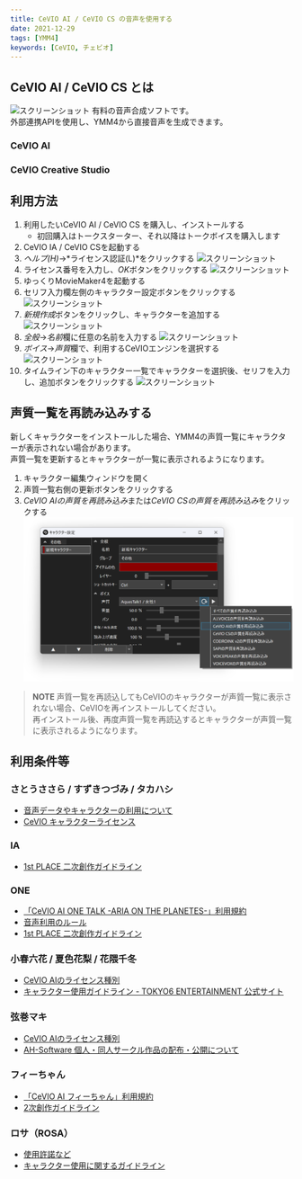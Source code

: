 ```yaml
---
title: CeVIO AI / CeVIO CS の音声を使用する
date: 2021-12-29
tags: [YMM4]
keywords: [CeVIO, チェビオ]
---
```

## CeVIO AI / CeVIO CS とは
![スクリーンショット](CeVIOを使用する_5641.png)
有料の音声合成ソフトです。  
外部連携APIを使用し、YMM4から直接音声を生成できます。
### CeVIO AI
<CeVIOCards limit="10"/>

### CeVIO Creative Studio
<Flex>
    <AmazonCard item="B01N2JJ0DI"/>
    <AmazonCard item="B01MXNYBFM"/>
    <AmazonCard item="B01NB9XW1L"/>
</Flex>

## 利用方法
1. 利用したいCeVIO AI / CeVIO CS を購入し、インストールする
    - 初回購入はトークスターター、それ以降はトークボイスを購入します
1. CeVIO IA / CeVIO CSを起動する
1. *ヘルプ(H)*→*ライセンス認証(L)*をクリックする
![スクリーンショット](CeVIOを使用する_0037.png)
1. ライセンス番号を入力し、*OK*ボタンをクリックする
![スクリーンショット](CeVIOを使用する_0402.png)
1. ゆっくりMovieMaker4を起動する
1. セリフ入力欄左側のキャラクター設定ボタンをクリックする
![スクリーンショット](CeVIOを使用する_3217.png)
1. *新規作成*ボタンをクリックし、キャラクターを追加する
![スクリーンショット](CeVIOを使用する_3412.png)
1. *全般*→*名前*欄に任意の名前を入力する
![スクリーンショット](CeVIOを使用する_3523.png)
1. *ボイス*→*声質*欄で、利用するCeVIOエンジンを選択する
![スクリーンショット](CeVIOを使用する_3752.png)
1. タイムライン下のキャラクター一覧でキャラクターを選択後、セリフを入力し、追加ボタンをクリックする
![スクリーンショット](CeVIOを使用する_3911.png)

## 声質一覧を再読み込みする
新しくキャラクターをインストールした場合、YMM4の声質一覧にキャラクターが表示されない場合があります。  
声質一覧を更新するとキャラクターが一覧に表示されるようになります。
1. キャラクター編集ウィンドウを開く
1. 声質一覧右側の更新ボタンをクリックする
1. *CeVIO AIの声質を再読み込み*または*CeVIO CSの声質を再読み込み*をクリックする
![スクリーンショット](CeVIOを使用する_0010.png)

> **NOTE**
> 声質一覧を再読込してもCeVIOのキャラクターが声質一覧に表示されない場合、CeVIOを再インストールしてください。  
> 再インストール後、再度声質一覧を再読込するとキャラクターが声質一覧に表示されるようになります。

## 利用条件等
### さとうささら / すずきつづみ / タカハシ
- [音声データやキャラクターの利用について](https://cevio.jp/commercial/)
- [CeVIO キャラクターライセンス](https://cevio.jp/cevio_character_licence/)

### IA
- [1st PLACE ⼆次創作ガイドライン](https://1stplace.co.jp/contact/voice_character_rule.pdf)

### ONE
- [「CeVIO AI ONE TALK -ARIA ON THE PLANETES-」利用規約](https://www.techno-speech-products.com/cevio-ai-one-talk-terms)
- [音声利用のルール](https://1stplace.co.jp/original/software/cevio/voice_rule.pdf)
- [1st PLACE ⼆次創作ガイドライン](https://1stplace.co.jp/contact/voice_character_rule.pdf)

### 小春六花 / 夏色花梨 / 花隈千冬
- [CeVIO AIのライセンス種別](https://www.ah-soft.com/commercial/cevio/)
- [キャラクター使用ガイドライン - TOKYO6 ENTERTAINMENT 公式サイト](https://tokyo6.tokyo/guidelines/)

### 弦巻マキ
- [CeVIO AIのライセンス種別](https://www.ah-soft.com/commercial/cevio/)
- [AH-Software 個人・同人サークル作品の配布・公開について](https://www.ah-soft.com/licensee/)

### フィーちゃん
- [「CeVIO AI フィーちゃん」利用規約](https://www.techno-speech-products.com/cevio-ai-fee-chan-talk-terms)
- [2次創作ガイドライン](http://info.u-stella.co.jp/fanfiction-guideline/)

### ロサ（ROSA）
- [使用許諾など](https://www.ssw.co.jp/products/talk/cevio_rosa/license.html)
- [キャラクター使用に関するガイドライン](https://www.ssw.co.jp/products/talk/cevio_rosa/c_guide.html)
